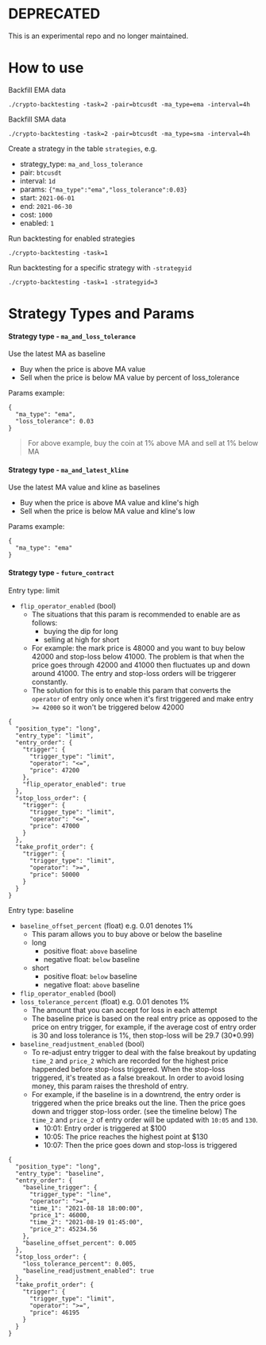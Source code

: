 # DEPRECATED

This is an experimental repo and no longer maintained.

# How to use

Backfill EMA data

```
./crypto-backtesting -task=2 -pair=btcusdt -ma_type=ema -interval=4h
```

Backfill SMA data

```
./crypto-backtesting -task=2 -pair=btcusdt -ma_type=sma -interval=4h
```

Create a strategy in the table `strategies`, e.g.

* strategy_type: `ma_and_loss_tolerance`
* pair: `btcusdt`
* interval: `1d`
* params: `{"ma_type":"ema","loss_tolerance":0.03}`
* start: `2021-06-01`
* end: `2021-06-30`
* cost: `1000`
* enabled: `1`

Run backtesting for enabled strategies

```
./crypto-backtesting -task=1
```

Run backtesting for a specific strategy with `-strategyid`

```
./crypto-backtesting -task=1 -strategyid=3
```


# Strategy Types and Params

#### Strategy type - `ma_and_loss_tolerance`

Use the latest MA as baseline

* Buy when the price is above MA value
* Sell when the price is below MA value by percent of loss_tolerance

Params example:

```
{
  "ma_type": "ema",
  "loss_tolerance": 0.03
}
```
> For above example, buy the coin at 1% above MA and sell at 1% below MA

#### Strategy type - `ma_and_latest_kline`

Use the latest MA value and kline as baselines

* Buy when the price is above MA value and kline's high
* Sell when the price is below MA value and kline's low

Params example:

```
{
  "ma_type": "ema"
}
```


#### Strategy type - `future_contract`

Entry type: limit

* `flip_operator_enabled` (bool)
    * The situations that this param is recommended to enable are as follows:
        - buying the dip for long
        - selling at high for short
    * For example: the mark price is 48000 and you want to buy below 42000 and stop-loss below 41000. The problem is that when the price goes through 42000 and 41000 then fluctuates up and down around 41000. The entry and stop-loss orders will be triggerer constantly.
    * The solution for this is to enable this param that converts the `operator` of entry only once when it's first triggered and make entry `>= 42000` so it won't be triggered below 42000

```
{
  "position_type": "long",
  "entry_type": "limit",
  "entry_order": {
    "trigger": {
      "trigger_type": "limit",
      "operator": "<=",
      "price": 47200
    },
    "flip_operator_enabled": true
  },
  "stop_loss_order": {
    "trigger": {
      "trigger_type": "limit",
      "operator": "<=",
      "price": 47000
    }
  },
  "take_profit_order": {
    "trigger": {
      "trigger_type": "limit",
      "operator": ">=",
      "price": 50000
    }
  }
}
```

Entry type: baseline

* `baseline_offset_percent` (float) e.g. 0.01 denotes 1%
    * This param allows you to buy above or below the baseline
    * long
        - positive float: `above` baseline
        - negative float: `below` baseline
    * short
        - positive float: `below` baseline
        - negative float: `above` baseline
* `flip_operator_enabled` (bool)
* `loss_tolerance_percent` (float) e.g. 0.01 denotes 1%
    * The amount that you can accept for loss in each attempt
    * The baseline price is based on the real entry price as opposed to the price on entry trigger, for example, if the average cost of entry order is 30 and loss tolerance is 1%, then stop-loss will be 29.7 (30*0.99)
* `baseline_readjustment_enabled` (bool)
    * To re-adjust entry trigger to deal with the false breakout by updating `time_2` and `price_2` which are recorded for the highest price happended before stop-loss triggered. When the stop-loss triggered, it's treated as a false breakout. In order to avoid losing money, this param raises the threshold of entry.
    * For example, if the baseline is in a downtrend, the entry order is triggered when the price breaks out the line. Then the price goes down and trigger stop-loss order. (see the timeline below) The `time_2` and `price_2` of entry order will be updated with `10:05` and `130`.
        - 10:01: Entry order is triggered at $100
        - 10:05: The price reaches the highest point at $130
        - 10:07: Then the price goes down and stop-loss is triggered

```
{
  "position_type": "long",
  "entry_type": "baseline",
  "entry_order": {
    "baseline_trigger": {
      "trigger_type": "line",
      "operator": ">=",
      "time_1": "2021-08-18 18:00:00",
      "price_1": 46000,
      "time_2": "2021-08-19 01:45:00",
      "price_2": 45234.56
    },
    "baseline_offset_percent": 0.005
  },
  "stop_loss_order": {
    "loss_tolerance_percent": 0.005,
    "baseline_readjustment_enabled": true
  },
  "take_profit_order": {
    "trigger": {
      "trigger_type": "limit",
      "operator": ">=",
      "price": 46195
    }
  }
}
```
